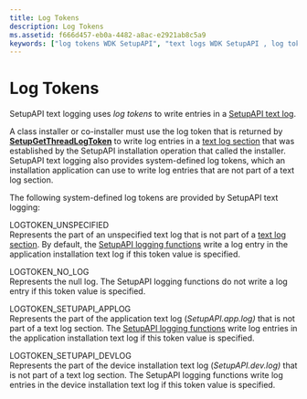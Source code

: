 ```yaml
---
title: Log Tokens
description: Log Tokens
ms.assetid: f666d457-eb0a-4482-a8ac-e2921ab8c5a9
keywords: ["log tokens WDK SetupAPI", "text logs WDK SetupAPI , log tokens", "sections WDK SetupAPI logging", "identifying text log sections", "SetupAPI logging WDK Windows Vista , log tokens"]
---
```


# Log Tokens


SetupAPI text logging uses *log tokens* to write entries in a [SetupAPI text log](setupapi-text-logs.md).

A class installer or co-installer must use the log token that is returned by [**SetupGetThreadLogToken**](https://msdn.microsoft.com/library/windows/hardware/ff552211) to write log entries in a [text log section](format-of-a-text-log-section.md) that was established by the SetupAPI installation operation that called the installer. SetupAPI text logging also provides system-defined log tokens, which an installation application can use to write log entries that are not part of a text log section.

The following system-defined log tokens are provided by SetupAPI text logging:

<a href="" id="logtoken-unspecified"></a>LOGTOKEN\_UNSPECIFIED  
Represents the part of an unspecified text log that is not part of a [text log section](format-of-a-text-log-section.md). By default, the [SetupAPI logging functions](https://msdn.microsoft.com/library/windows/hardware/ff550878) write a log entry in the application installation text log if this token value is specified.

<a href="" id="logtoken-no-log"></a>LOGTOKEN\_NO\_LOG  
Represents the null log. The SetupAPI logging functions do not write a log entry if this token value is specified.

<a href="" id="logtoken-setupapi-applog"></a>LOGTOKEN\_SETUPAPI\_APPLOG  
Represents the part of the application text log (*SetupAPI.app.log)* that is not part of a text log section. The [SetupAPI logging functions](https://msdn.microsoft.com/library/windows/hardware/ff550878) write log entries in the application installation text log if this token value is specified.

<a href="" id="logtoken-setupapi-devlog"></a>LOGTOKEN\_SETUPAPI\_DEVLOG  
Represents the part of the device installation text log (*SetupAPI.dev.log)* that is not part of a text log section. The SetupAPI logging functions write log entries in the device installation text log if this token value is specified.

 

 





